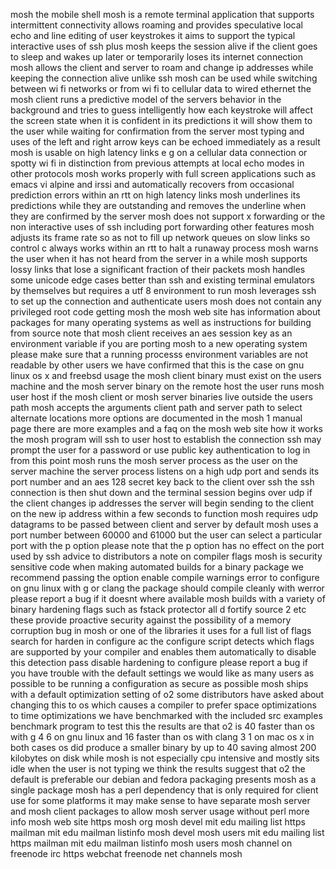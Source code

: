 mosh the mobile shell mosh is a remote terminal application that supports intermittent connectivity allows roaming and provides speculative local echo and line editing of user keystrokes it aims to support the typical interactive uses of ssh plus mosh keeps the session alive if the client goes to sleep and wakes up later or temporarily loses its internet connection mosh allows the client and server to roam and change ip addresses while keeping the connection alive unlike ssh mosh can be used while switching between wi fi networks or from wi fi to cellular data to wired ethernet the mosh client runs a predictive model of the servers behavior in the background and tries to guess intelligently how each keystroke will affect the screen state when it is confident in its predictions it will show them to the user while waiting for confirmation from the server most typing and uses of the left and right arrow keys can be echoed immediately as a result mosh is usable on high latency links e g on a cellular data connection or spotty wi fi in distinction from previous attempts at local echo modes in other protocols mosh works properly with full screen applications such as emacs vi alpine and irssi and automatically recovers from occasional prediction errors within an rtt on high latency links mosh underlines its predictions while they are outstanding and removes the underline when they are confirmed by the server mosh does not support x forwarding or the non interactive uses of ssh including port forwarding other features mosh adjusts its frame rate so as not to fill up network queues on slow links so control c always works within an rtt to halt a runaway process mosh warns the user when it has not heard from the server in a while mosh supports lossy links that lose a significant fraction of their packets mosh handles some unicode edge cases better than ssh and existing terminal emulators by themselves but requires a utf 8 environment to run mosh leverages ssh to set up the connection and authenticate users mosh does not contain any privileged root code getting mosh the mosh web site has information about packages for many operating systems as well as instructions for building from source note that mosh client receives an aes session key as an environment variable if you are porting mosh to a new operating system please make sure that a running processs environment variables are not readable by other users we have confirmed that this is the case on gnu linux os x and freebsd usage the mosh client binary must exist on the users machine and the mosh server binary on the remote host the user runs mosh user host if the mosh client or mosh server binaries live outside the users path mosh accepts the arguments client path and server path to select alternate locations more options are documented in the mosh 1 manual page there are more examples and a faq on the mosh web site how it works the mosh program will ssh to user host to establish the connection ssh may prompt the user for a password or use public key authentication to log in from this point mosh runs the mosh server process as the user on the server machine the server process listens on a high udp port and sends its port number and an aes 128 secret key back to the client over ssh the ssh connection is then shut down and the terminal session begins over udp if the client changes ip addresses the server will begin sending to the client on the new ip address within a few seconds to function mosh requires udp datagrams to be passed between client and server by default mosh uses a port number between 60000 and 61000 but the user can select a particular port with the p option please note that the p option has no effect on the port used by ssh advice to distributors a note on compiler flags mosh is security sensitive code when making automated builds for a binary package we recommend passing the option enable compile warnings error to configure on gnu linux with g or clang the package should compile cleanly with werror please report a bug if it doesnt where available mosh builds with a variety of binary hardening flags such as fstack protector all d fortify source 2 etc these provide proactive security against the possibility of a memory corruption bug in mosh or one of the libraries it uses for a full list of flags search for harden in configure ac the configure script detects which flags are supported by your compiler and enables them automatically to disable this detection pass disable hardening to configure please report a bug if you have trouble with the default settings we would like as many users as possible to be running a configuration as secure as possible mosh ships with a default optimization setting of o2 some distributors have asked about changing this to os which causes a compiler to prefer space optimizations to time optimizations we have benchmarked with the included src examples benchmark program to test this the results are that o2 is 40 faster than os with g 4 6 on gnu linux and 16 faster than os with clang 3 1 on mac os x in both cases os did produce a smaller binary by up to 40 saving almost 200 kilobytes on disk while mosh is not especially cpu intensive and mostly sits idle when the user is not typing we think the results suggest that o2 the default is preferable our debian and fedora packaging presents mosh as a single package mosh has a perl dependency that is only required for client use for some platforms it may make sense to have separate mosh server and mosh client packages to allow mosh server usage without perl more info mosh web site https mosh org mosh devel mit edu mailing list https mailman mit edu mailman listinfo mosh devel mosh users mit edu mailing list https mailman mit edu mailman listinfo mosh users mosh channel on freenode irc https webchat freenode net channels mosh